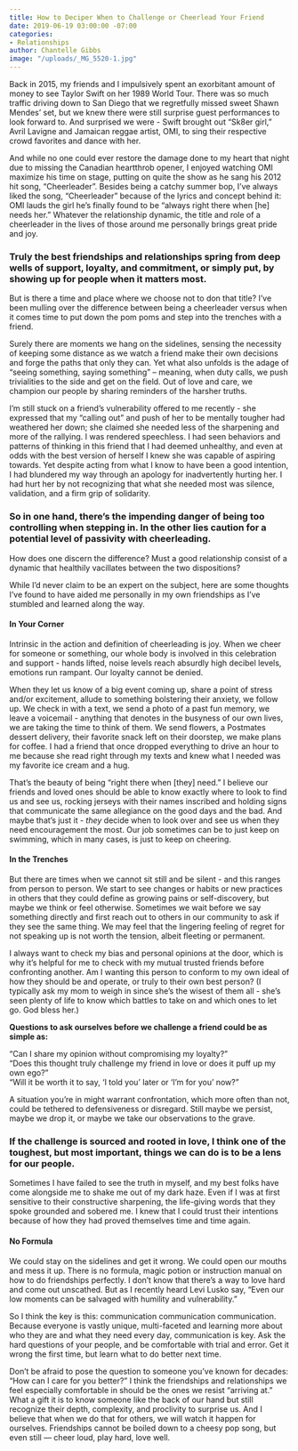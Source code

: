 ```yaml
---
title: How to Deciper When to Challenge or Cheerlead Your Friend
date: 2019-06-19 03:00:00 -07:00
categories:
- Relationships
author: Chantelle Gibbs
image: "/uploads/_MG_5520-1.jpg"
---
```


Back in 2015, my friends and I impulsively spent an exorbitant amount of money to see Taylor Swift on her 1989 World Tour. There was so much traffic driving down to San Diego that we regretfully missed sweet Shawn Mendes’ set, but we knew there were still surprise guest performances to look forward to. And surprised we were - Swift brought out “Sk8er girl,” Avril Lavigne and Jamaican reggae artist, OMI, to sing their respective crowd favorites and dance with her. 

And while no one could ever restore the damage done to my heart that night due to missing the Canadian heartthrob opener, I enjoyed watching OMI maximize his time on stage, putting on quite the show as he sang his 2012 hit song, “Cheerleader”. Besides being a catchy summer bop, I’ve always liked the song, “Cheerleader” because of the lyrics and concept behind it: OMI lauds the girl he’s finally found to be “always right there when [he] needs her.” Whatever the relationship dynamic, the title and role of a cheerleader in the lives of those around me personally brings great pride and joy. 

### Truly the best friendships and relationships spring from deep wells of support, loyalty, and commitment, or simply put, by showing up for people when it matters most. 

But is there a time and place where we choose not to don that title? I’ve been mulling over the difference between being a cheerleader versus when it comes time to put down the pom poms and step into the trenches with a friend. 

Surely there are moments we hang on the sidelines, sensing the necessity of keeping some distance as we watch a friend make their own decisions and forge the paths that only they can. Yet what also unfolds is the adage of “seeing something, saying something” – meaning, when duty calls, we push trivialities to the side and get on the field. Out of love and care, we champion our people by sharing reminders of the harsher truths. 

I’m still stuck on a friend’s vulnerability offered to me recently - she expressed that my “calling out” and push of her to be mentally tougher had weathered her down; she claimed she needed less of the sharpening and more of the rallying. I was rendered speechless. I had seen behaviors and patterns of thinking in this friend that I had deemed unhealthy, and even at odds with the best version of herself I knew she was capable of aspiring towards. Yet despite acting from what I know to have been a good intention, I had blundered my way through an apology for inadvertently hurting her. I had hurt her by not recognizing that what she needed most was silence, validation, and a firm grip of solidarity.

### So in one hand, there’s the impending danger of being too controlling when stepping in. In the other lies caution for a potential level of passivity with cheerleading. 

How does one discern the difference? Must a good relationship consist of a dynamic that healthily vacillates between the two dispositions? 

While I’d never claim to be an expert on the subject, here are some thoughts I’ve found to have aided me personally in my own friendships as I’ve stumbled and learned along the way.

#### In Your Corner

Intrinsic in the action and definition of cheerleading is joy. When we cheer for someone or something, our whole body is involved in this celebration and support - hands lifted, noise levels reach absurdly high decibel levels, emotions run rampant. Our loyalty cannot be denied.

When they let us know of a big event coming up, share a point of stress and/or excitement, allude to something bolstering their anxiety, we follow up. We check in with a text, we send a photo of a past fun memory, we leave a voicemail - anything that denotes in the busyness of our own lives, we are taking the time to think of them. We send flowers, a Postmates dessert delivery, their favorite snack left on their doorstep, we make plans for coffee. I had a friend that once dropped everything to drive an hour to me because she read right through my texts and knew what I needed was my favorite ice cream and a hug.

That’s the beauty of being “right there when [they] need.” I believe our friends and loved ones should be able to know exactly where to look to find us and see us, rocking jerseys with their names inscribed and holding signs that communicate the same allegiance on the good days and the bad. And maybe that’s just it - _they_ decide when to look over and see us when they need encouragement the most. Our job sometimes can be to just keep on swimming, which in many cases, is just to keep on cheering.

#### In the Trenches

But there are times when we cannot sit still and be silent - and this ranges from person to person. We start to see changes or habits or new practices in others that they could define as growing pains or self-discovery, but maybe we think or feel otherwise. Sometimes we wait before we say something directly and first reach out to others in our community to ask if they see the same thing. We may feel that the lingering feeling of regret for not speaking up is not worth the tension, albeit fleeting or permanent. 

I always want to check my bias and personal opinions at the door, which is why it’s helpful for me to check with my mutual trusted friends before confronting another. Am I wanting this person to conform to my own ideal of how they should be and operate, or truly to their own best person? (I typically ask my mom to weigh in since she’s the wisest of them all - she’s seen plenty of life to know which battles to take on and which ones to let go. God bless her.)

**Questions to ask ourselves before we challenge a friend could be as simple as:**

“Can I share my opinion without compromising my loyalty?”  
“Does this thought truly challenge my friend in love or does it puff up my own ego?”  
“Will it be worth it to say, ‘I told you’ later or ‘I’m for you’ now?”  

A situation you’re in might warrant confrontation, which more often than not, could be tethered to defensiveness or disregard. Still maybe we persist, maybe we drop it, or maybe we take our observations to the grave.

### If the challenge is sourced and rooted in love, I think one of the toughest, but most important, things we can do is to be a lens for our people. 

Sometimes I have failed to see the truth in myself, and my best folks have come alongside me to shake me out of my dark haze. Even if I was at first sensitive to their constructive sharpening, the life-giving words that they spoke grounded and sobered me. I knew that I could trust their intentions because of how they had proved themselves time and time again.

#### No Formula

We could stay on the sidelines and get it wrong. We could open our mouths and mess it up. There is no formula, magic potion or instruction manual on how to do friendships perfectly. I don’t know that there’s a way to love hard and come out unscathed. But as I recently heard Levi Lusko say, “Even our low moments can be salvaged with humility and vulnerability.”

So I think the key is this: communication communication communication. Because everyone is vastly unique, multi-faceted and learning more about who they are and what they need every day, communication is key. Ask the hard questions of your people, and be comfortable with trial and error. Get it wrong the first time, but learn what to do better next time. 

Don’t be afraid to pose the question to someone you’ve known for decades: “How can I care for you better?” I think the friendships and relationships we feel especially comfortable in should be the ones we resist “arriving at.” What a gift it is to know someone like the back of our hand but still recognize their depth, complexity, and proclivity to surprise us. And I believe that when we do that for others, we will watch it happen for ourselves. Friendships cannot be boiled down to a cheesy pop song, but even still — cheer loud, play hard, love well.